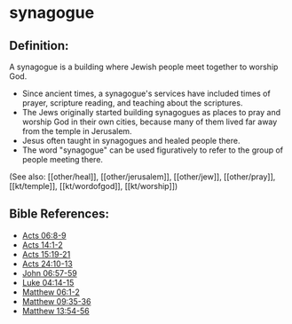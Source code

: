 # synagogue #

## Definition: ##

A synagogue is a building where Jewish people meet together to worship God.

 * Since ancient times, a synagogue's services have included times of prayer, scripture reading, and teaching about the scriptures.
 * The Jews originally started building synagogues as places to pray and worship God in their own cities, because many of them lived far away from the temple in Jerusalem.
 * Jesus often taught in synagogues and healed people there.
 * The word "synagogue" can be used figuratively to refer to the group of people meeting there. 

(See also: [[other/heal]], [[other/jerusalem]], [[other/jew]], [[other/pray]], [[kt/temple]], [[kt/wordofgod]], [[kt/worship]])

## Bible References: ##

* [Acts 06:8-9](en/tn/act/help/06/08)
* [Acts 14:1-2](en/tn/act/help/14/01)
* [Acts 15:19-21](en/tn/act/help/15/19)
* [Acts 24:10-13](en/tn/act/help/24/10)
* [John 06:57-59](en/tn/jhn/help/06/57)
* [Luke 04:14-15](en/tn/luk/help/04/14)
* [Matthew 06:1-2](en/tn/mat/help/06/01)
* [Matthew 09:35-36](en/tn/mat/help/09/35)
* [Matthew 13:54-56](en/tn/mat/help/13/54)
